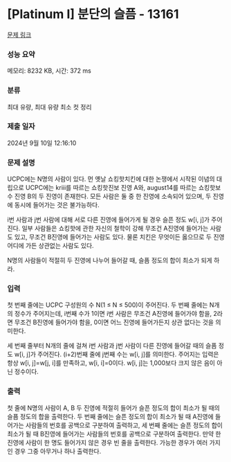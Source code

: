 # [Platinum I] 분단의 슬픔 - 13161 

[문제 링크](https://www.acmicpc.net/problem/13161) 

### 성능 요약

메모리: 8232 KB, 시간: 372 ms

### 분류

최대 유량, 최대 유량 최소 컷 정리

### 제출 일자

2024년 9월 10일 12:16:10

### 문제 설명

<p>UCPC에는 N명의 사람이 있다. 먼 옛날 쇼킹핫치킨에 대한 논쟁에서 시작된 이념의 대립으로 UCPC에는 kriii를 따르는 쇼킹핫진보 진영 A와, august14를 따르는 쇼킹핫보수 진영 B의 두 진영이 존재한다. 모든 사람은 둘 중 한 진영에 소속되어 있으며, 두 진영에 동시에 들어가는 것은 불가능하다.</p>

<p>i번 사람과 j번 사람에 대해 서로 다른 진영에 들어가게 될 경우 슬픈 정도 w[i, j]가 주어진다. 일부 사람들은 쇼킹핫에 관한 자신의 철학이 강해 무조건 A진영에 들어가는 사람도 있고, 무조건 B진영에 들어가는 사람도 있다. 물론 치킨은 무엇이든 옳으므로 두 진영 어디에 가든 상관없는 사람도 있다.</p>

<p>N명의 사람들이 적절히 두 진영에 나누어 들어갈 때, 슬픔 정도의 합이 최소가 되게 하라.</p>

### 입력 

 <p>첫 번째 줄에는 UCPC 구성원의 수 N(1 ≤ N ≤ 500)이 주어진다. 두 번째 줄에는 N개의 정수가 주어지는데, i번째 수가 1이면 i번 사람은 무조건 A진영에 들어가야 함을, 2라면 무조건 B진영에 들어가야 함을, 0이면 어느 진영에 들어가든지 상관 없다는 것을 의미한다.</p>

<p>세 번째 줄부터 N개의 줄에 걸쳐 i번 사람과 j번 사람이 다른 진영에 들어갈 때의 슬픔 정도 w[i, j]가 주어진다. (i+2)번째 줄에 j번째 수는 w[i, j]를 의미한다. 주어지는 입력은 항상 w[i, j]=w[j, i]를 만족하고, w[i, i]=0이다. w[i, j]는 1,000보다 크지 않은 음이 아닌 정수이다.</p>

### 출력 

 <p>첫 줄에 N명의 사람이 A, B 두 진영에 적절히 들어가 슬픈 정도의 합이 최소가 될 때의 슬픔 정도의 합을 출력한다. 두 번째 줄에는 슬픈 정도의 합이 최소가 될 때 A진영에 들어가는 사람들의 번호를 공백으로 구분하여 출력하고, 세 번째 줄에는 슬픈 정도의 합이 최소가 될 때 B진영에 들어가는 사람들의 번호를 공백으로 구분하여 출력한다. 만약 한 진영에 사람이 한 명도 들어가지 않은 경우 빈 줄을 출력한다. 가능한 경우가 여러 가지인 경우 그중 아무거나 하나 출력한다.</p>

